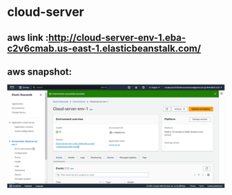 # cloud-server
## aws link :http://cloud-server-env-1.eba-c2v6cmab.us-east-1.elasticbeanstalk.com/
## aws snapshot:
![whiteBoard](./aws.png)
